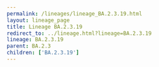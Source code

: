 ```yaml
---
permalink: /lineages/lineage_BA.2.3.19.html
layout: lineage_page
title: Lineage BA.2.3.19
redirect_to: ../lineage.html?lineage=BA.2.3.19
lineage: BA.2.3.19
parent: BA.2.3
children: ['BA.2.3.19']
---
```

